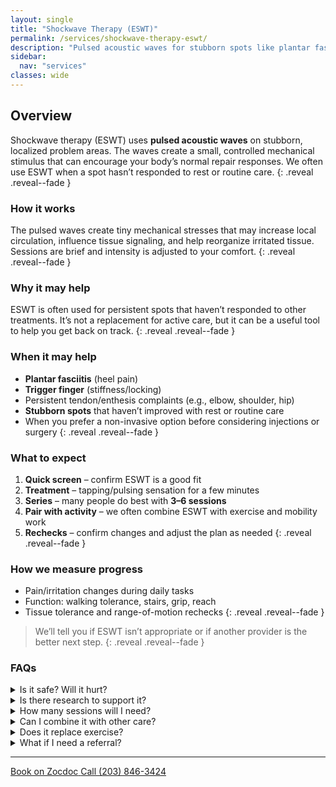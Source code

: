 ```yaml
---
layout: single
title: "Shockwave Therapy (ESWT)"
permalink: /services/shockwave-therapy-eswt/
description: "Pulsed acoustic waves for stubborn spots like plantar fasciitis or trigger finger—used alongside active care."
sidebar:
  nav: "services"
classes: wide
---
```


## Overview
Shockwave therapy (ESWT) uses **pulsed acoustic waves** on stubborn, localized problem areas. The waves create a small, controlled mechanical stimulus that can encourage your body’s normal repair responses. We often use ESWT when a spot hasn’t responded to rest or routine care.
{: .reveal .reveal--fade }

### How it works
The pulsed waves create tiny mechanical stresses that may increase local circulation, influence tissue signaling, and help reorganize irritated tissue. Sessions are brief and intensity is adjusted to your comfort.
{: .reveal .reveal--fade }

### Why it may help
ESWT is often used for persistent spots that haven’t responded to other treatments. It’s not a replacement for active care, but it can be a useful tool to help you get back on track.
{: .reveal .reveal--fade }

### When it may help
- **Plantar fasciitis** (heel pain)  
- **Trigger finger** (stiffness/locking)  
- Persistent tendon/enthesis complaints (e.g., elbow, shoulder, hip)
- **Stubborn spots** that haven’t improved with rest or routine care
- When you prefer a non-invasive option before considering injections or surgery
{: .reveal .reveal--fade }

### What to expect
1. **Quick screen** – confirm ESWT is a good fit  
2. **Treatment** – tapping/pulsing sensation for a few minutes  
3. **Series** – many people do best with **3–6 sessions**  
4. **Pair with activity** – we often combine ESWT with exercise and mobility work
5. **Rechecks** – confirm changes and adjust the plan as needed
{: .reveal .reveal--fade }

### How we measure progress
- Pain/irritation changes during daily tasks  
- Function: walking tolerance, stairs, grip, reach  
- Tissue tolerance and range-of-motion rechecks
{: .reveal .reveal--fade }

> We’ll tell you if ESWT isn’t appropriate or if another provider is the better next step.
{: .reveal .reveal--fade }

### FAQs

<div class="faq">
  <details class="reveal reveal--up">
    <summary>Is it safe? Will it hurt?</summary>
    <div class="faq__content">
      Yes, ESWT is generally safe when used appropriately. Most people feel a tapping or pulsing sensation; intensity is adjusted to your comfort.
    </div>
  </details>

  <details class="reveal reveal--up">
    <summary>Is there research to support it?</summary>
    <div class="faq__content">
      Yes. A few examples:
      <ul>
        <li>Gerdesmeyer L et al. Radial ESWT for chronic plantar fasciitis — randomized placebo‑controlled multicenter trial. <a href="https://pubmed.ncbi.nlm.nih.gov/18832341/" target="_blank" rel="noopener">PubMed 18832341</a></li>
        <li>Haake M et al. ESWT for lateral epicondylitis (tennis elbow) — randomized controlled trial. <a href="https://pubmed.ncbi.nlm.nih.gov/18792997/" target="_blank" rel="noopener">PubMed 18792997</a></li>
      </ul>
      Results vary by condition and protocol; we pair ESWT with active care when appropriate.
    </div>
  </details>

  <details class="reveal reveal--up">
    <summary>How many sessions will I need?</summary>
    <div class="faq__content">
      It varies by condition, but a short series (often 3–6 sessions) is common. We reassess and adjust as you go.
    </div>
  </details>

  <details class="reveal reveal--up">
    <summary>Can I combine it with other care?</summary>
    <div class="faq__content">
      Yes — ESWT pairs well with adjustments, exercise, and manual therapy.
    </div>
  </details>

  <details class="reveal reveal--up">
    <summary>Does it replace exercise?</summary>
    <div class="faq__content">
      No. ESWT is an add‑on to active care. We often combine it with mobility and strengthening so improvements last.
    </div>
  </details>

  <details class="reveal reveal--up">
    <summary>What if I need a referral?</summary>
    <div class="faq__content">
      We’ll coordinate with the right specialist (PT, orthopedics, etc.) if needed. Your result comes first.
    </div>
  </details>
</div>
  
---

<div class="contact-actions reveal reveal--up">
  <a href="https://www.zocdoc.com/practice/cranbury-chiropractic-center-43835" class="btn">
    <span class="btn-label">Book on Zocdoc</span>
  </a>
  <a href="tel:+12038463424" class="btn">
    <span class="btn-label">Call (203) 846-3424</span>
  </a>
</div>
